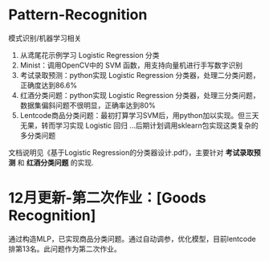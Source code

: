 # Pattern-Recognition

模式识别/机器学习相关

1. 从鸢尾花示例学习 Logistic Regression 分类
2. Minist：调用OpenCV中的 SVM 函数，用支持向量机进行手写数字识别
3. 考试录取预测：python实现 Logistic Regression 分类器，处理二分类问题，正确度达到86.6%
4. 红酒分类问题：python实现 Logistic Regression 分类器，处理三分类问题，数据集偏斜问题不很明显，正确率达到80%
5. Lentcode商品分类问题：最初打算学习SVM后，用python加以实现。但三天无果，转而学习实现 Logistic 回归 ...后期计划调用sklearn包实现这类复杂的多分类问题

文档说明见《基于Logistic Regression的分类器设计.pdf》，主要针对 **考试录取预测** 和 **红酒分类问题** 的实现.

# 12月更新-第二次作业：[Goods Recognition]
通过构造MLP，已实现商品分类问题。通过自动调参，优化模型，目前lentcode排第13名。此问题作为第二次作业。
